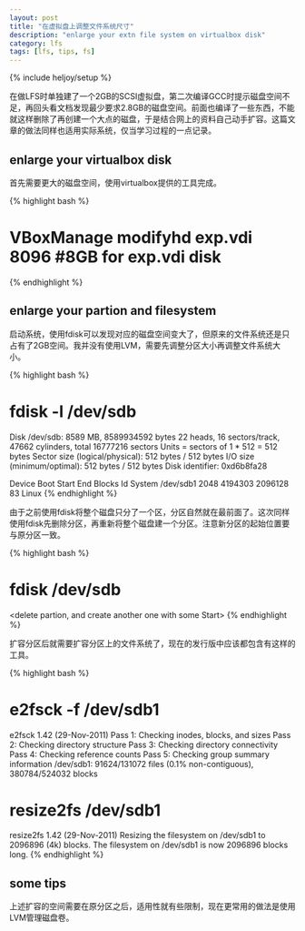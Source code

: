 ```yaml
---
layout: post
title: "在虚拟盘上调整文件系统尺寸"
description: "enlarge your extn file system on virtualbox disk"
category: lfs
tags: [lfs, tips, fs]
---
```

{% include heljoy/setup %}

<p class="paragraph">
在做LFS时单独建了一个2GB的SCSI虚拟盘，第二次编译GCC时提示磁盘空间不足，再回头看文档发现最少要求2.8GB的磁盘空间。前面也编译了一些东西，不能就这样删除了再创建一个大点的磁盘，于是结合网上的资料自己动手扩容。这篇文章的做法同样也适用实际系统，仅当学习过程的一点记录。
</p>

<!-- more -->

## enlarge your virtualbox disk

<p class="paragraph">
首先需要更大的磁盘空间，使用virtualbox提供的工具完成。
</p>

{% highlight bash %}
# VBoxManage modifyhd exp.vdi 8096               #8GB for exp.vdi disk
{% endhighlight %}

## enlarge your partion and filesystem

<p class="paragraph">
启动系统，使用fdisk可以发现对应的磁盘空间变大了，但原来的文件系统还是只占有了2GB空间。我并没有使用LVM，需要先调整分区大小再调整文件系统大小。
</p>

{% highlight bash %}
# fdisk -l /dev/sdb
Disk /dev/sdb: 8589 MB, 8589934592 bytes
22 heads, 16 sectors/track, 47662 cylinders, total 16777216 sectors
Units = sectors of 1 * 512 = 512 bytes
Sector size (logical/physical): 512 bytes / 512 bytes
I/O size (minimum/optimal): 512 bytes / 512 bytes
Disk identifier: 0xd6b8fa28

   Device Boot      Start         End      Blocks   Id  System
   /dev/sdb1            2048     4194303     2096128   83  Linux
{% endhighlight %}

<p class="paragraph">
由于之前使用fdisk将整个磁盘只分了一个区，分区自然就在最前面了。这次同样使用fdisk先删除分区，再重新将整个磁盘建一个分区。注意新分区的起始位置要与原分区一致。
</p>

{% highlight bash %}
# fdisk /dev/sdb
<delete partion, and create another one with some Start>
{% endhighlight %}

<p class="paragraph">
扩容分区后就需要扩容分区上的文件系统了，现在的发行版中应该都包含有这样的工具。
</p>

{% highlight bash %}
# e2fsck -f /dev/sdb1
e2fsck 1.42 (29-Nov-2011)
Pass 1: Checking inodes, blocks, and sizes
Pass 2: Checking directory structure
Pass 3: Checking directory connectivity
Pass 4: Checking reference counts
Pass 5: Checking group summary information
/dev/sdb1: 91624/131072 files (0.1% non-contiguous), 380784/524032 blocks

# resize2fs /dev/sdb1
resize2fs 1.42 (29-Nov-2011)
Resizing the filesystem on /dev/sdb1 to 2096896 (4k) blocks.
The filesystem on /dev/sdb1 is now 2096896 blocks long.
{% endhighlight %}

## some tips

<p class="paragraph">
上述扩容的空间需要在原分区之后，适用性就有些限制，现在更常用的做法是使用LVM管理磁盘卷。
</p>
